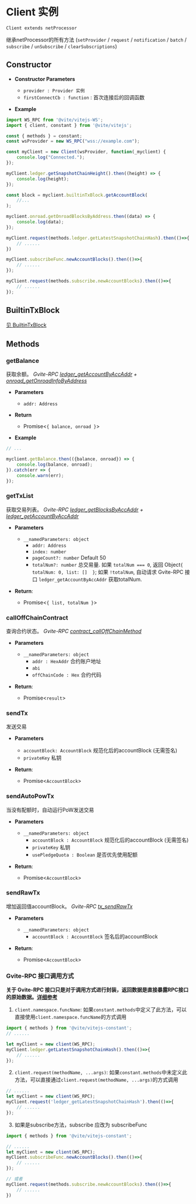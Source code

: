 # Client 实例
`Client extends netProcessor`

继承netProcessor的所有方法 (`setProvider` / `request` / `notification` / `batch` / `subscribe` / `unSubscribe` / `clearSubscriptions`)

## Constructor

- **Constructor Parameters**
    * `provider : Provider 实例`
    * `firstConnectCb : function` : 首次连接后的回调函数

- **Example**
```javascript
import WS_RPC from '@vite/vitejs-WS';
import { client, constant } from '@vite/vitejs';

const { methods } = constant;
const wsProvider = new WS_RPC("wss://example.com");

const myClient = new Client(wsProvider, function(_myclient) {
    console.log("Connected.");
});

myClient.ledger.getSnapshotChainHeight().then((height) => {
    console.log(height);
});

const block = myclient.builtinTxBlock.getAccountBlock(
    //...
);

myclient.onroad.getOnroadBlocksByAddress.then((data) => {
    console.log(data);
});

myClient.request(methods.ledger.getLatestSnapshotChainHash).then(()=>{
    // ......
})

myClient.subscribeFunc.newAccountBlocks().then(()=>{
    // ......
});

myClient.request(methods.subscribe.newAccountBlocks).then(()=>{
    // ......
});
```

## BuiltinTxBlock
[见 BuiltinTxBlock](./builtinTxBlock.md)

## Methods

### getBalance
获取余额。 *Gvite-RPC [ledger_getAccountByAccAddr](../../rpc/ledger.md) + [onroad_getOnroadInfoByAddress](../../rpc/ledger.md)*
- **Parameters** 
    * `addr: Address`

- **Return**
    * Promise<`{ balance, onroad }`>

- **Example**
```javascript
// ...

myclient.getBalance.then(({balance, onroad}) => {
    console.log(balance, onroad);
}).catch(err => {
    console.warn(err);
});
```

### getTxList
获取交易列表。 *Gvite-RPC [ledger_getBlocksByAccAddr](../../rpc/ledger.md) + [ledger_getAccountByAccAddr](../../rpc/ledger.md)*

- **Parameters** 
    * `__namedParameters: object`
        - `addr: Address`
        - `index: number` 
        - `pageCount?: number` Default 50
        - `totalNum?: number` 总交易量. 如果 `totalNum === 0`, 返回 Object`{ totalNum: 0, list: []  }`; 如果 `!totalNum`, 自动请求 Gvite-RPC 接口 `ledger_getAccountByAccAddr` 获取totalNum.

- **Return**:
    * Promise<`{ list, totalNum }`>

### callOffChainContract
查询合约状态。 *Gvite-RPC [contract_callOffChainMethod](../../rpc/contract.md)*

- **Parameters** 
    * `__namedParameters: object`
        - `addr : HexAddr` 合约账户地址
        - `abi`
        - `offChainCode : Hex` 合约代码

- **Return**:
    * Promise<`result`>

### sendTx
发送交易

- **Parameters** 
    * `accountBlock: AccountBlock` 规范化后的accountBlock (无需签名)
    * `privateKey` 私钥

- **Return**:
    * Promise<`AccountBlock`>

### sendAutoPowTx
当没有配额时，自动运行PoW发送交易

- **Parameters** 
    * `__namedParameters: object`
        - `accountBlock : AccountBlock` 规范化后的accountBlock (无需签名)
        - `privateKey` 私钥
        - `usePledgeQuota : Boolean` 是否优先使用配额

- **Return**:
    * Promise<`AccountBlock`>

### sendRawTx
增加返回值accountBlock。 *Gvite-RPC [tx_sendRawTx](../../rpc/tx.md)*

- **Parameters** 
    * `__namedParameters: object`
        - `accountBlock : AccountBlock` 签名后的accountBlock

- **Return**:
    * Promise<`AccountBlock`>

### Gvite-RPC 接口调用方式

**关于 Gvite-RPC 接口只是对于调用方式进行封装，返回数据是直接暴露RPC接口的原始数据。[详细参考](/api/rpc/)**

1. `client.namespace.funcName`: 如果`constant.methods`中定义了此方法，可以直接使用`client.namespace.funcName`的方式调用

```javascript
import { methods } from '@vite/vitejs-constant';
// ......

let myClient = new client(WS_RPC);
myClient.ledger.getLatestSnapshotChainHash().then(()=>{
    // ......
});
```

2. `client.request(methodName, ...args)`: 如果`constant.methods`中未定义此方法，可以直接通过`client.request(methodName, ...args)`的方式调用

```javascript
// ......
let myClient = new client(WS_RPC);
myClient.request('ledger_getLatestSnapshotChainHash').then(()=>{
    // ......
});
```

3. 如果是subscribe方法，subscribe 应改为 subscribeFunc

```javascript
import { methods } from '@vite/vitejs-constant';

// ......
let myClient = new client(WS_RPC);
myClient.subscribeFunc.newAccountBlocks().then(()=>{
    // ......
});

// 或者
myClient.request(methods.subscribe.newAccountBlocks).then(()=>{
    // ......
})
```
